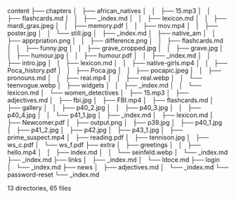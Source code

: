 content
├── chapters
│   ├── african_natives
│   │   ├── 15.mp3
│   │   ├── flashcards.md
│   │   ├── _index.md
│   │   ├── lexicon.md
│   │   ├── mardi_gras.jpeg
│   │   ├── memory.pdf
│   │   ├── mov.mp4
│   │   ├── poster.jpg
│   │   └── still.jpg
│   ├── _index.md
│   ├── native_am
│   │   ├── apprpriation.png
│   │   ├── difference.png
│   │   ├── flashcards.md
│   │   ├── funny.jpg
│   │   ├── grave_cropped.jpg
│   │   ├── grave.jpg
│   │   ├── humour.jpg
│   │   ├── humour.pdf
│   │   ├── _index.md
│   │   ├── intro.jpg
│   │   ├── lexicon.md
│   │   ├── native-girls.mp4
│   │   ├── Poca_history.pdf
│   │   ├── Poca.jpg
│   │   ├── pocapic.jpeg
│   │   ├── pronouns.md
│   │   ├── real.mp4
│   │   ├── real.webp
│   │   └── teenvogue.webp
│   ├── widgets
│   │   ├── _index.md
│   │   └── lexicon.md
│   └── women_detectives
│       ├── 15.mp3
│       ├── adjectives.md
│       ├── fbi.jpg
│       ├── FBI.mp4
│       ├── flashcards.md
│       ├── gallery
│       │   ├── p40_2.jpg
│       │   ├── p40_3.jpg
│       │   ├── p40_4.jpg
│       │   └── p41_1.jpg
│       ├── _index.md
│       ├── lexicon.md
│       ├── Newcomer.pdf
│       ├── output.png
│       ├── p39.jpg
│       ├── p40_1.jpg
│       ├── p41_2.jpg
│       ├── p42.jpg
│       ├── p43_1.jpg
│       ├── prime_suspect.mp4
│       ├── reading.pdf
│       ├── tennison.jpg
│       ├── ws_c.pdf
│       └── ws_f.pdf
├── extra
│   ├── greetings
│   │   ├── hello.mp4
│   │   ├── index.md
│   │   └── seinfeld.webp
│   └── _index.md
├── _index.md
├── links
│   ├── _index.md
│   └── ldoce.md
├── login
│   └── _index.md
├── news
│   ├── adjectives.md
│   └── _index.md
└── password-reset
    └── _index.md

13 directories, 65 files
